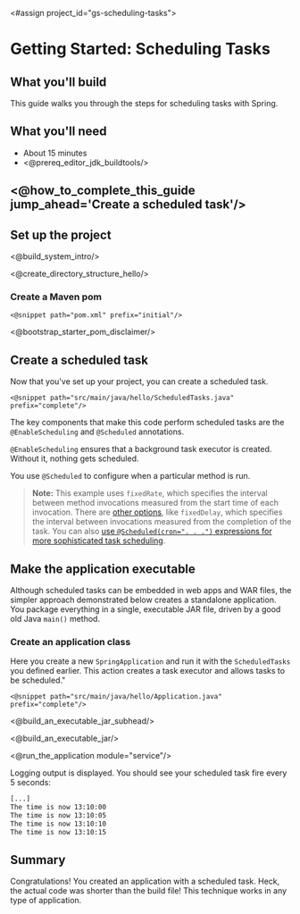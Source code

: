 <#assign project_id="gs-scheduling-tasks">

# Getting Started: Scheduling Tasks


What you'll build
-----------------

This guide walks you through the steps for scheduling tasks with Spring.


What you'll need
----------------

 - About 15 minutes
 - <@prereq_editor_jdk_buildtools/>


## <@how_to_complete_this_guide jump_ahead='Create a scheduled task'/>


<a name="scratch"></a>
Set up the project
------------------

<@build_system_intro/>

<@create_directory_structure_hello/>

### Create a Maven pom

    <@snippet path="pom.xml" prefix="initial"/>

<@bootstrap_starter_pom_disclaimer/>


<a name="initial"></a>
Create a scheduled task
-----------------------
Now that you've set up your project, you can create a scheduled task.

    <@snippet path="src/main/java/hello/ScheduledTasks.java" prefix="complete"/>

The key components that make this code perform scheduled tasks are the `@EnableScheduling` and `@Scheduled` annotations. 

`@EnableScheduling` ensures that a background task executor is created. Without it, nothing gets scheduled. 

You use `@Scheduled` to configure when a particular method is run.
> **Note:** This example uses `fixedRate`, which specifies the interval between method invocations measured from the start time of each invocation. There are [other options](http://static.springsource.org/spring/docs/3.2.2.RELEASE/spring-framework-reference/html/scheduling.html#scheduling-annotation-support-scheduled), like `fixedDelay`, which specifies the interval between invocations measured from the completion of the task. You can also [use `@Scheduled(cron=". . .")` expressions for more sophisticated task scheduling](http://static.springsource.org/spring/docs/3.2.x/javadoc-api/org/springframework/scheduling/support/CronSequenceGenerator.html).


Make the application executable
-------------------------------

Although scheduled tasks can be embedded in web apps and WAR files, the simpler approach demonstrated below creates a standalone application. You package everything in a single, executable JAR file, driven by a good old Java `main()` method.

### Create an application class

Here you create a new `SpringApplication` and run it with the `ScheduledTasks` you defined earlier. This action creates a task executor and allows tasks to be scheduled."

    <@snippet path="src/main/java/hello/Application.java" prefix="complete"/>

<@build_an_executable_jar_subhead/>

<@build_an_executable_jar/>


<@run_the_application module="service"/>

Logging output is displayed. You should see your scheduled task fire every 5 seconds:

```sh
[...]
The time is now 13:10:00
The time is now 13:10:05
The time is now 13:10:10
The time is now 13:10:15
```

Summary
-------

Congratulations! You created an application with a scheduled task. Heck, the actual code was shorter than the build file! This technique works in any type of application.
